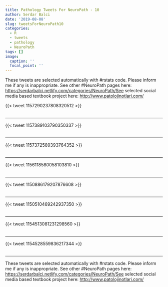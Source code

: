 ```yaml
---
title: Pathology Tweets For NeuroPath - 10
author: Serdar Balci
date: '2019-08-08'
slug: tweetsForNeuroPath10
categories:
  - R
  - tweets
  - pathology
  - NeuroPath
tags: []
image:
  caption: ''
  focal_point: ''
---
```



These tweets are selected automatically with #rstats code. Please inform me if any is inappropriate.
See other #NeuroPath pages here: https://serdarbalci.netlify.com/categories/NeuroPath/See selected social media based textbook project here: http://www.patolojinotlari.com/

{{< tweet 1157290237808320512 >}}
<br>
<br>
<hr>
{{< tweet 1157389103790350337 >}}
<br>
<br>
<hr>
{{< tweet 1157372589393764352 >}}
<br>
<br>
<hr>
{{< tweet 1156118580058103810 >}}
<br>
<br>
<hr>
{{< tweet 1150886179207876608 >}}
<br>
<br>
<hr>
{{< tweet 1150510469242937350 >}}
<br>
<br>
<hr>
{{< tweet 1154513081231298560 >}}
<br>
<br>
<hr>
{{< tweet 1154528559836217344 >}}
<br>
<br>
<hr>


These tweets are selected automatically with #rstats code. Please inform me if any is inappropriate.
See other #NeuroPath pages here: https://serdarbalci.netlify.com/categories/NeuroPath/See selected social media based textbook project here: http://www.patolojinotlari.com/
